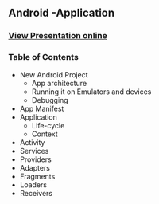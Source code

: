 ## Android -Application
### [View Presentation online](http://rawgit.com/TelerikAcademy/Mobile-Applications-for-Android/master/04.%20Android-Application/slides/index.html)

### Table of Contents
- New Android Project
  - App architecture
  - Running it on Emulators and devices
  - Debugging
- App Manifest
- Application
  - Life-cycle
  - Context
- Activity
- Services
- Providers
- Adapters
- Fragments
- Loaders
- Receivers
